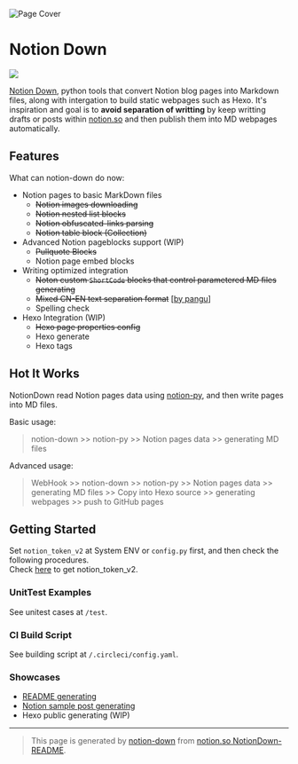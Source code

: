 
![Page Cover](https://www.notion.so/image/https%3A%252F%252Fwww.notion.so%252Fimages%252Fpage-cover%252Fnasa_buzz_aldrin_on_the_moon.jpg)

# Notion Down

![](https://circleci.com/gh/kaedea/notion-down.svg?style=shield&circle-token=9f4dc656e94d8deccd362e52400c96e709c7e8b3)

[Notion Down](https://github.com/kaedea/notion-down), python tools that convert Notion blog pages into Markdown files, along with intergation to build static webpages such as Hexo.  It's inspiration and goal is to __avoid separation  of writting__ by keep writting drafts or posts within [notion.so](http://notion.so) and then publish them into MD webpages automatically. 



## Features

What can notion-down do now:

 - Notion pages to basic MarkDown files
     - ~~Notion images downloading~~
     - ~~Notion nested list blocks~~
     - ~~Notion obfuscated-links parsing~~
     - ~~Notion table block (Collection)~~
 - Advanced Notion pageblocks support (WIP)
     - ~~Pullquote Blocks~~
     - Notion page embed blocks
 - Writing optimized integration
     - ~~Noton custom `ShortCode` blocks that control parametered MD files generating~~
     - ~~Mixed CN-EN text separation format~~ [[by pangu](https://github.com/vinta/pangu)]
     - Spelling check
 - Hexo Integration (WIP)
     - ~~Hexo page properties config~~
     - Hexo generate
     - Hexo tags

## Hot It Works

NotionDown read Notion pages data using [notion-py](https://github.com/jamalex/notion-py), and then write pages into MD files.

Basic usage:

> notion-down >> notion-py >> Notion pages data >> generating MD files

Advanced usage:

> WebHook >> notion-down >> notion-py >> Notion pages data >> generating MD files >> Copy into Hexo source >> generating webpages >> push to GitHub pages

## Getting Started

Set `notion_token_v2` at System ENV or `config.py` first, and then check the following procedures. <br>Check [here](https://github.com/kaedea/notion-down/blob/master/dist/parse_readme/notiondown_gettokenv2.md) to get notion_token_v2.

### UnitTest Examples

See unitest cases at `/test`.

### CI Build Script

See building script at `/.circleci/config.yaml`.

### Showcases

 - [README generating](/jobs/parse_readme/)
 - [Notion sample post generating](/jobs/parse_sample_posts/)
 - Hexo public generating (WIP)

---

> This page is generated by [notion-down](https://github.com/kaedea/notion-down) from [notion.so NotionDown-README](https://www.notion.so/kaedea/NotionDown-README-d3463f3d398743879d663caf87efa029).




<!-- NotionPageWriter
-->
